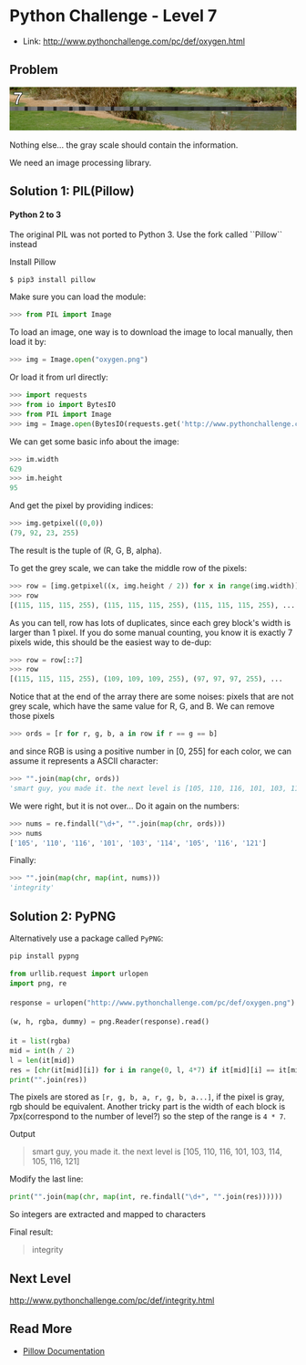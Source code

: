# Python Challenge - Level 7

- Link: http://www.pythonchallenge.com/pc/def/oxygen.html

## Problem

![](images/oxygen.png)

Nothing else... the gray scale should contain the information.

We need an image processing library. 

## Solution 1: PIL(Pillow)

<div class="bs-callout bs-callout-danger">
    <h4>Python 2 to 3</h4>
    <p>The original PIL was not ported to Python 3. Use the fork called ``Pillow`` instead</p>
</div>

Install Pillow

```
$ pip3 install pillow
```

Make sure you can load the module:

```python
>>> from PIL import Image
```

To load an image, one way is to download the image to local manually, then load it by:

```python
>>> img = Image.open("oxygen.png")
```

Or load it from url directly:

```python
>>> import requests
>>> from io import BytesIO
>>> from PIL import Image
>>> img = Image.open(BytesIO(requests.get('http://www.pythonchallenge.com/pc/def/oxygen.png').content))
```

We can get some basic info about the image:

```python
>>> im.width
629
>>> im.height
95
```

And get the pixel by providing indices:

```python
>>> img.getpixel((0,0))
(79, 92, 23, 255)
```

The result is the tuple of (R, G, B, alpha).

To get the grey scale, we can take the middle row of the pixels:

```python
>>> row = [img.getpixel((x, img.height / 2)) for x in range(img.width)]
>>> row
[(115, 115, 115, 255), (115, 115, 115, 255), (115, 115, 115, 255), ...
```

As you can tell, row has lots of duplicates, since each grey block's width is larger than 1 pixel. If you do some 
manual counting, you know it is exactly 7 pixels wide, this should be the easiest way to de-dup:

```python
>>> row = row[::7]
>>> row
[(115, 115, 115, 255), (109, 109, 109, 255), (97, 97, 97, 255), ...
```



Notice that at the end of the array there are some noises: pixels that are not grey scale, which have the same value 
for R, G, and B. We can remove those pixels

```python
>>> ords = [r for r, g, b, a in row if r == g == b]
```

and since RGB is using a positive number in [0, 255] for each color, we can assume it represents a ASCII character:

```python
>>> "".join(map(chr, ords))
'smart guy, you made it. the next level is [105, 110, 116, 101, 103, 114, 105, 116, 121]'
```

We were right, but it is not over... Do it again on the numbers:

```python
>>> nums = re.findall("\d+", "".join(map(chr, ords)))
>>> nums
['105', '110', '116', '101', '103', '114', '105', '116', '121']
```

Finally:

```python
>>> "".join(map(chr, map(int, nums)))
'integrity'
```

## Solution 2: PyPNG

Alternatively use a package called ``PyPNG``:

```bash
pip install pypng
```

```python
from urllib.request import urlopen
import png, re 

response = urlopen("http://www.pythonchallenge.com/pc/def/oxygen.png")

(w, h, rgba, dummy) = png.Reader(response).read()

it = list(rgba)
mid = int(h / 2)
l = len(it[mid])
res = [chr(it[mid][i]) for i in range(0, l, 4*7) if it[mid][i] == it[mid][i + 1] == it[mid][i + 2]]
print("".join(res))
```

The pixels are stored as ``[r, g, b, a, r, g, b, a...]``, if the pixel is gray, rgb should be equivalent. Another tricky part is the width of each block is 7px(correspond to the number of level?) so the step of the range is ``4 * 7``.

Output


> smart guy, you made it. the next level is [105, 110, 116, 101, 103, 114, 105, 116, 121]


Modify the last line:

```python
print("".join(map(chr, map(int, re.findall("\d+", "".join(res))))))
```

So integers are extracted and mapped to characters

Final result:

> integrity


## Next Level

http://www.pythonchallenge.com/pc/def/integrity.html

## Read More

- [Pillow Documentation](http://pillow.readthedocs.io/)


<div class="ad">
<script src='//z-na.amazon-adsystem.com/widgets/onejs?MarketPlace=US&amp;adInstanceId=0f3c2d71-0c18-4aca-be44-ba6e8892af33&amp;storeId=xstore0b-20'></script> 
</div>  